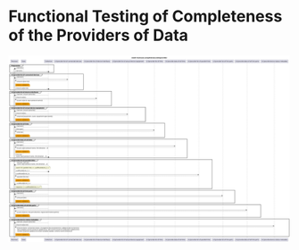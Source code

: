# Functional Testing of Completeness of the Providers of Data  

![Overview](./mwdi+diagram.completeness.dataprovider.png)  